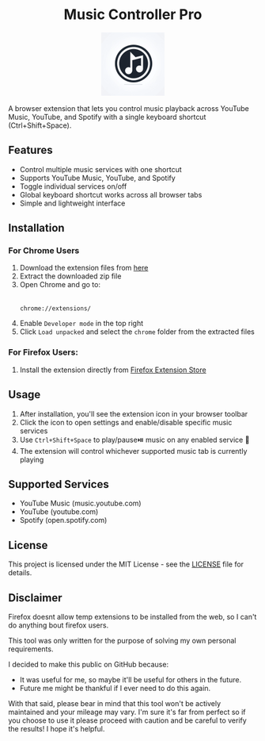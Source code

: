    <h1 align="center">Music Controller Pro</h1>

<p align="center">
  <img src="icon.png" width="128" height="128" alt="Music Controller Pro Icon">
</p>

A browser extension that lets you control music playback across YouTube Music, YouTube, and Spotify with a single keyboard shortcut (Ctrl+Shift+Space).

## Features

- Control multiple music services with one shortcut
- Supports YouTube Music, YouTube, and Spotify
- Toggle individual services on/off
- Global keyboard shortcut works across all browser tabs
- Simple and lightweight interface

## Installation

### For Chrome Users
1. Download the extension files from [here](chrome.zip)
2. Extract the downloaded zip file
3. Open Chrome and go to:
   <br>
   <br>
   ```
   chrome://extensions/
   ```
4. Enable `Developer mode` in the top right
5. Click `Load unpacked` and select the `chrome` folder from the extracted files

### For Firefox Users:
1. Install the extension directly from [Firefox Extension Store](https://addons.mozilla.org/en-US/firefox/addon/music-controller-pro)

## Usage

1. After installation, you'll see the extension icon in your browser toolbar
2. Click the icon to open settings and enable/disable specific music services
3. Use `Ctrl+Shift+Space` to play/pause⏯️ music on any enabled service 🎵
4. The extension will control whichever supported music tab is currently playing

## Supported Services

- YouTube Music (music.youtube.com)
- YouTube (youtube.com)
- Spotify (open.spotify.com)


## License

This project is licensed under the MIT License - see the [LICENSE](LICENSE.md) file for details.


## Disclaimer

Firefox doesnt allow temp extensions to be installed from the web, so I can't do anything bout firefox users.

This tool was only written for the purpose of solving my own personal requirements.

I decided to make this public on GitHub because:

- It was useful for me, so maybe it'll be useful for others in the future.
- Future me might be thankful if I ever need to do this again.

With that said, please bear in mind that this tool won't be actively maintained and your mileage may vary. I'm sure it's far from perfect so if you choose to use it please proceed with caution and be careful to verify the results! I hope it's helpful.
